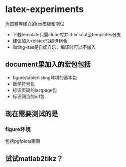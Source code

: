 # latex-experiments
为国赛等建立的tex模板和测试

- 下载template只需clone库并checkout至templates分支
- 建议加入xelatex*2编译组合
- listing-sas是自娱自乐，编译时可以不加入
## document里加入的宏包包括
- figure/table/listing环境的基本包
- 数学符号包
- 标识页码的lastpage包
- 标识网页的url包

## 现在需要测试的是
 ### figure环境
包括pgfplots画图

## 试试matlab2tikz？

